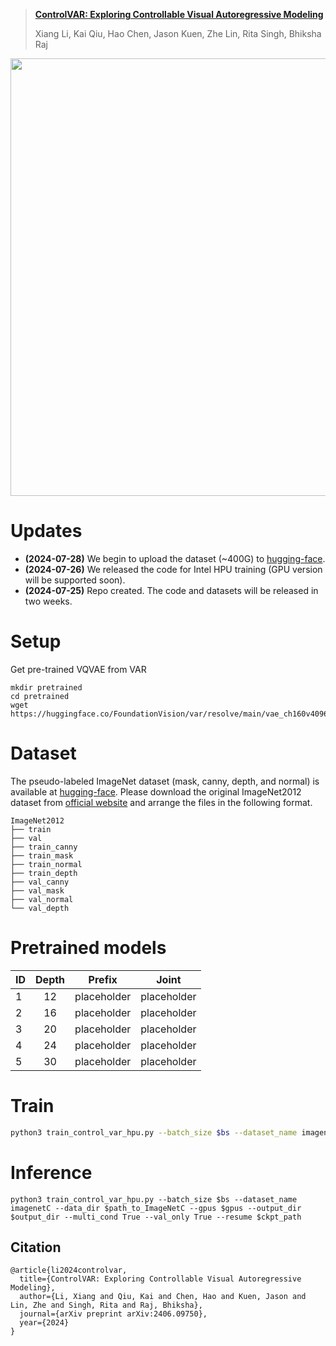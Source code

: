 > [**ControlVAR: Exploring Controllable Visual Autoregressive Modeling**](https://arxiv.org/pdf/2406.09750)
>
> Xiang Li, Kai Qiu, Hao Chen, Jason Kuen, Zhe Lin, Rita Singh, Bhiksha Raj

<p align="center"><img src="Illustration.png" width="700"/></p>

# Updates
- **(2024-07-28)** We begin to upload the dataset (~400G) to [hugging-face](https://huggingface.co/datasets/ang9867/ImageNet-C). 
- **(2024-07-26)** We released the code for Intel HPU training (GPU version will be supported soon). 
- **(2024-07-25)** Repo created. The code and datasets will be released in two weeks.


# Setup

Get pre-trained VQVAE from VAR
```
mkdir pretrained
cd pretrained
wget https://huggingface.co/FoundationVision/var/resolve/main/vae_ch160v4096z32.pth
```

# Dataset

The pseudo-labeled ImageNet dataset (mask, canny, depth, and normal) is available at [hugging-face](https://huggingface.co/datasets/ang9867/ImageNet-C). Please download the original ImageNet2012 dataset from [official website](https://www.image-net.org/) and arrange the files in the following format.

```
ImageNet2012
├── train
├── val
├── train_canny
├── train_mask
├── train_normal
├── train_depth
├── val_canny
├── val_mask
├── val_normal
└── val_depth
```
# Pretrained models
ID | Depth |  Prefix | Joint
--- |:---: |:---: |:---:
1 | 12 | placeholder | placeholder
2 | 16 | placeholder | placeholder
3 | 20 | placeholder | placeholder
4 | 24 | placeholder | placeholder
5 | 30 | placeholder | placeholder

# Train

```sh
python3 train_control_var_hpu.py --batch_size $bs --dataset_name imagenetC --data_dir $path_to_ImageNetC --gpus $gpus  --output_dir $output_dir --multi_cond True --config configs/train_mask_var_ImageNetC_d12.yaml --var_pretrained_path pretrained/var_d12.pth
```

# Inference
```angular2html
python3 train_control_var_hpu.py --batch_size $bs --dataset_name imagenetC --data_dir $path_to_ImageNetC --gpus $gpus --output_dir $output_dir --multi_cond True --val_only True --resume $ckpt_path
```

## Citation
```
@article{li2024controlvar,
  title={ControlVAR: Exploring Controllable Visual Autoregressive Modeling},
  author={Li, Xiang and Qiu, Kai and Chen, Hao and Kuen, Jason and Lin, Zhe and Singh, Rita and Raj, Bhiksha},
  journal={arXiv preprint arXiv:2406.09750},
  year={2024}
}
```
